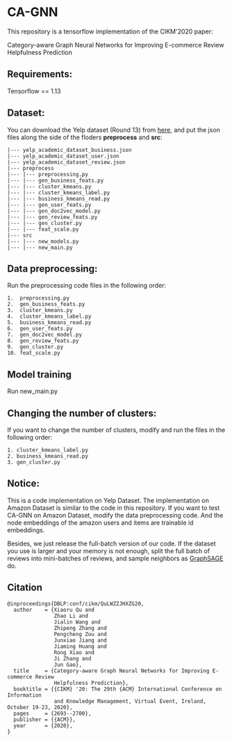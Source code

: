 # CA-GNN

This repository is a tensorflow implementation of the CIKM'2020 paper: 

Category-aware Graph Neural Networks for Improving E-commerce Review Helpfulness Prediction


## Requirements:

Tensorflow == 1.13


## Dataset:

You can download the Yelp dataset (Round 13) from [here](https://www.yelp.com/dataset), and put the json files along the side of the floders **preprocess** and **src**:

```
|--- yelp_academic_dataset_business.json
|--- yelp_academic_dataset_user.json
|--- yelp_academic_dataset_review.json
|--- preprocess
|--- |--- preprocessing.py
|--- |--- gen_business_feats.py
|--- |--- cluster_kmeans.py
|--- |--- cluster_kmeans_label.py
|--- |--- business_kmeans_read.py
|--- |--- gen_user_feats.py
|--- |--- gen_doc2vec_model.py
|--- |--- gen_review_feats.py
|--- |--- gen_cluster.py
|--- |--- feat_scale.py
|--- src
|--- |--- new_models.py
|--- |--- new_main.py
```


## Data preprocessing:

Run the preprocessing code files in the following order:

```
1.  preprocessing.py
2.  gen_business_feats.py     
3.  cluster_kmeans.py
4.  cluster_kmeans_label.py
5.  business_kmeans_read.py
6.  gen_user_feats.py
7.  gen_doc2vec_model.py       
8.  gen_review_feats.py        
9.  gen_cluster.py 
10. feat_scale.py
```


## Model training

Run new_main.py


## Changing the number of clusters:

If you want to change the number of clusters, modify and run the files in the following order:

```
1. cluster_kmeans_label.py
2. business_kmeans_read.py
3. gen_cluster.py

```


## Notice:

This is a code implementation on Yelp Dataset. The implementation on Amazon Dataset is similar to the code in this repository. If you want to test CA-GNN on Amazon Dataset, modify the data preprocessing code. And the node embeddings of the amazon users and items are trainable id embeddings.

Besides, we just release the full-batch version of our code. If the dataset you use is larger and your memory is not enough, split the full batch of reviews into mini-batches of reviews, and sample neighbors as [GraphSAGE](https://github.com/williamleif/GraphSAGE) do.



## Citation

```
@inproceedings{DBLP:conf/cikm/QuLWZZJHXZG20,
  author    = {Xiaoru Qu and
               Zhao Li and
               Jialin Wang and
               Zhipeng Zhang and
               Pengcheng Zou and
               Junxiao Jiang and
               Jiaming Huang and
               Rong Xiao and
               Ji Zhang and
               Jun Gao},
  title     = {Category-aware Graph Neural Networks for Improving E-commerce Review
               Helpfulness Prediction},
  booktitle = {{CIKM} '20: The 29th {ACM} International Conference on Information
               and Knowledge Management, Virtual Event, Ireland, October 19-23, 2020},
  pages     = {2693--2700},
  publisher = {{ACM}},
  year      = {2020},
}
```






